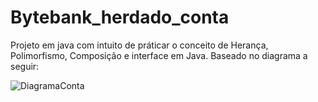 # Bytebank_herdado_conta
Projeto em java com intuito de práticar o conceito de Herança, Polimorfismo, Composição e interface em Java. Baseado no diagrama a seguir: 


![DiagramaConta](https://user-images.githubusercontent.com/47559004/184011272-cca7f595-1738-4df0-b0cb-1cdf955bbd96.png)
